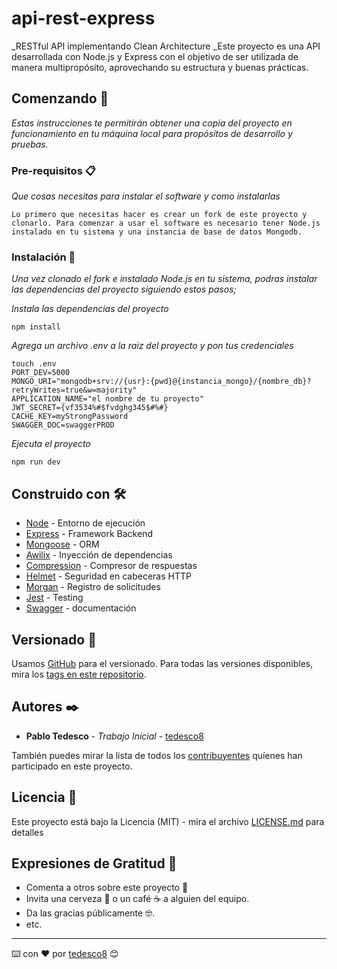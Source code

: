 # api-rest-express
_RESTful API implementando Clean Architecture
_Este proyecto es una API desarrollada con Node.js y Express con el objetivo de ser utilizada de manera multipropósito, aprovechando su estructura y buenas prácticas.

## Comenzando 🚀

_Estas instrucciones te permitirán obtener una copia del proyecto en funcionamiento en tu máquina local para propósitos de desarrollo y pruebas._


### Pre-requisitos 📋

_Que cosas necesitas para instalar el software y como instalarlas_

```
Lo primero que necesitas hacer es crear un fork de este proyecto y clonarlo. Para comenzar a usar el software es necesario tener Node.js instalado en tu sistema y una instancia de base de datos Mongodb.
```

### Instalación 🔧

_Una vez clonado el fork e instalado Node.js en tu sistema, podras instalar las dependencias del proyecto siguiendo estos pasos;_

_Instala las dependencias del proyecto_

```
npm install
```

_Agrega un archivo .env a la raiz del proyecto y pon tus credenciales_

```
touch .env
PORT_DEV=5000
MONGO_URI="mongodb+srv://{usr}:{pwd}@{instancia_mongo}/{nombre_db}?retryWrites=true&w=majority"
APPLICATION_NAME="el nombre de tu proyecto"
JWT_SECRET={vf3534%#$fvdghg345$#%#}
CACHE_KEY=myStrongPassword
SWAGGER_DOC=swaggerPROD
```

_Ejecuta el proyecto_

```
npm run dev
```
## Construido con 🛠️

* [Node](https://nodejs.dev/) - Entorno de ejecución
* [Express](https://expressjs.com/es/) - Framework Backend
* [Mongoose](https://mongoosejs.com/) - ORM
* [Awilix](https://github.com/jeffijoe/awilix) - Inyección de dependencias
* [Compression](https://www.npmjs.com/package/compression) - Compresor de respuestas
* [Helmet](https://helmetjs.github.io/) - Seguridad en cabeceras HTTP
* [Morgan](https://www.npmjs.com/package/morgan) - Registro de solicitudes
* [Jest](https://jestjs.io/) - Testing
* [Swagger](http://raw.githack.com/MrRio/jsPDF/master/docs/index.html) - documentación
## Versionado 📌

Usamos [GitHub](https://github.com/) para el versionado. Para todas las versiones disponibles, mira los [tags en este repositorio](https://github.com/tu/proyecto/tags).

## Autores ✒️

* **Pablo Tedesco** - *Trabajo Inicial* - [tedesco8](https://github.com/tedesco8)

También puedes mirar la lista de todos los [contribuyentes](https://github.com/tedesco8/SIGESCO/graphs/contributors) quíenes han participado en este proyecto. 

## Licencia 📄

Este proyecto está bajo la Licencia (MIT) - mira el archivo [LICENSE.md](LICENSE.md) para detalles

## Expresiones de Gratitud 🎁

* Comenta a otros sobre este proyecto 📢
* Invita una cerveza 🍺 o un café ☕ a alguien del equipo. 
* Da las gracias públicamente 🤓.
* etc.



---
⌨️ con ❤️ por [tedesco8](https://github.com/tedesco8) 😊